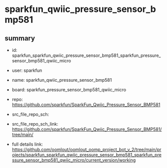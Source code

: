 # sparkfun_qwiic_pressure_sensor_bmp581
 
## summary 
* id: sparkfun_sparkfun_qwiic_pressure_sensor_bmp581_sparkfun_pressure_sensor_bmp581_qwiic_micro
* user: sparkfun
* name: sparkfun_qwiic_pressure_sensor_bmp581
* board: sparkfun_pressure_sensor_bmp581_qwiic_micro
* repo: https://github.com/sparkfun/SparkFun_Qwiic_Pressure_Sensor_BMP581



* src_file_repo_sch: 
* src_file_repo_sch_link: https://github.com/sparkfun/SparkFun_Qwiic_Pressure_Sensor_BMP581/tree/main/
* full details link: https://github.com/oomlout/oomlout_oomp_project_bot_v_2/tree/main/projects/sparkfun_sparkfun_qwiic_pressure_sensor_bmp581_sparkfun_pressure_sensor_bmp581_qwiic_micro/current_version/working  







